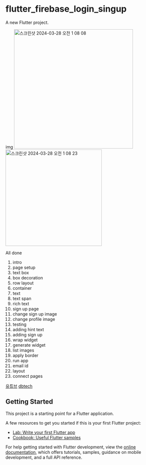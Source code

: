 # flutter_firebase_login_singup

A new Flutter project.

img
<img width="392" alt="스크린샷 2024-03-28 오전 1 08 08" src="https://github.com/mimgggg4444/flutter_firebase_login_singup/assets/66135779/d81f2a29-5851-40ab-a5f9-ae8c4447be36">
<img width="317" alt="스크린샷 2024-03-28 오전 1 08 23" src="https://github.com/mimgggg4444/flutter_firebase_login_singup/assets/66135779/9e9ad828-88cc-4ced-8876-72bc19428e7b">


All done
1. intro
2. page setup
3. text box
4. box decoration
5. row layout
6. container
7. text
8. text span
9. rich text
10. sign up page
11. change sign up image
12. change profile image
13. testing
14. adding hint text
15. adding sign up
16. wrap widget
17. generate widget
18. list images
19. apply border
20. run app
21. email id
22. layout
23. connect pages

[유튜브]([https://www.google.com](https://www.youtube.com/watch?v=o_ZeLqpqt90&t=208s&ab_channel=dbestech))
[dbtech](https://www.dbestech.com/tutorials/flutter-firebase-firestore-app)

    




## Getting Started

This project is a starting point for a Flutter application.

A few resources to get you started if this is your first Flutter project:

- [Lab: Write your first Flutter app](https://docs.flutter.dev/get-started/codelab)
- [Cookbook: Useful Flutter samples](https://docs.flutter.dev/cookbook)

For help getting started with Flutter development, view the
[online documentation](https://docs.flutter.dev/), which offers tutorials,
samples, guidance on mobile development, and a full API reference.

